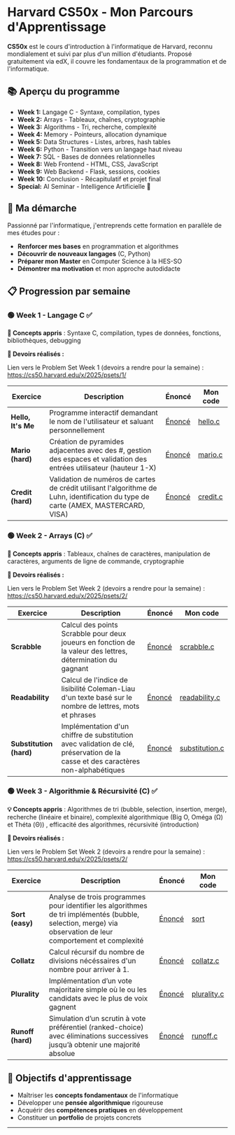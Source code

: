 # Harvard CS50x - Mon Parcours d'Apprentissage

**CS50x** est le cours d'introduction à l'informatique de Harvard, reconnu mondialement et suivi par plus d'un million d'étudiants. Proposé gratuitement via edX, il couvre les fondamentaux de la programmation et de l'informatique.

## 📚 Aperçu du programme
- **Week 1:** Langage C - Syntaxe, compilation, types
- **Week 2:** Arrays - Tableaux, chaînes, cryptographie  
- **Week 3:** Algorithms - Tri, recherche, complexité
- **Week 4:** Memory - Pointeurs, allocation dynamique
- **Week 5:** Data Structures - Listes, arbres, hash tables
- **Week 6:** Python - Transition vers un langage haut niveau
- **Week 7:** SQL - Bases de données relationnelles
- **Week 8:** Web Frontend - HTML, CSS, JavaScript
- **Week 9:** Web Backend - Flask, sessions, cookies
- **Week 10:** Conclusion - Récapitulatif et projet final
- **Special:** AI Seminar - Intelligence Artificielle 🤖

## 🎯 Ma démarche
Passionné par l'informatique, j'entreprends cette formation en parallèle de mes études pour :
- **Renforcer mes bases** en programmation et algorithmes
- **Découvrir de nouveaux langages** (C, Python)
- **Préparer mon Master** en Computer Science à la HES-SO
- **Démontrer ma motivation** et mon approche autodidacte

## 📋 Progression par semaine

### 🟢 Week 1 - Langage C ✅
**🔧 Concepts appris** : Syntaxe C, compilation, types de données, fonctions, bibliothèques, debugging

**📝 Devoirs réalisés :**

Lien vers le Problem Set Week 1 (devoirs a rendre pour la semaine) : https://cs50.harvard.edu/x/2025/psets/1/

| Exercice | Description | Énoncé | Mon code |
|----------|-------------|-------|----------|
| **Hello, It's Me** | Programme interactif demandant le nom de l'utilisateur et saluant personnellement | [Énoncé](https://cs50.harvard.edu/x/2025/psets/1/me/) | [hello.c](https://github.com/K-sel/harvard-cs50/blob/main/week1/hello.c) |
| **Mario (hard)** | Création de pyramides adjacentes avec des #, gestion des espaces et validation des entrées utilisateur (hauteur 1-X) | [Énoncé](https://cs50.harvard.edu/x/2025/psets/1/mario/more/) | [mario.c](https://github.com/K-sel/harvard-cs50/blob/main/week1/mario.c) |
| **Credit (hard)** | Validation de numéros de cartes de crédit utilisant l'algorithme de Luhn, identification du type de carte (AMEX, MASTERCARD, VISA) | [Énoncé](https://cs50.harvard.edu/x/2025/psets/1/credit/) | [credit.c](https://github.com/K-sel/harvard-cs50/blob/main/week1/credit.c) |

### 🟢 Week 2 - Arrays (C) ✅
**🔧 Concepts appris** : Tableaux, chaînes de caractères, manipulation de caractères, arguments de ligne de commande, cryptographie

**📝 Devoirs réalisés :**

Lien vers le Problem Set Week 2 (devoirs a rendre pour la semaine) : https://cs50.harvard.edu/x/2025/psets/2/

| Exercice | Description | Énoncé | Mon code |
|----------|-------------|-------|----------|
| **Scrabble** | Calcul des points Scrabble pour deux joueurs en fonction de la valeur des lettres, détermination du gagnant | [Énoncé](https://cs50.harvard.edu/x/2025/psets/2/scrabble/) | [scrabble.c](https://github.com/K-sel/harvard-cs50/blob/main/week2/scrabble.c) |
| **Readability** | Calcul de l'indice de lisibilité Coleman-Liau d'un texte basé sur le nombre de lettres, mots et phrases | [Énoncé](https://cs50.harvard.edu/x/2025/psets/2/readability/) | [readability.c](https://github.com/K-sel/harvard-cs50/blob/main/week2/readability.c) |
| **Substitution (hard)** | Implémentation d'un chiffre de substitution avec validation de clé, préservation de la casse et des caractères non-alphabétiques | [Énoncé](https://cs50.harvard.edu/x/2025/psets/2/substitution/) | [substitution.c](https://github.com/K-sel/harvard-cs50/blob/main/week2/substitution.c) |

### 🟢 Week 3 - Algorithmie & Récursivité (C) ✅
**💡 Concepts appris** : Algorithmes de tri (bubble, selection, insertion, merge), recherche (linéaire et binaire), complexité algorithmique (Big O, Oméga (Ω) et Théta (Θ)) , efficacité des algorithmes, récursivité (introduction)

**📝 Devoirs réalisés :**

Lien vers le Problem Set Week 2 (devoirs a rendre pour la semaine) : https://cs50.harvard.edu/x/2025/psets/2/

| Exercice | Description | Énoncé | Mon code |
|----------|-------------|-------|----------|
| **Sort (easy)** | Analyse de trois programmes pour identifier les algorithmes de tri implémentés (bubble, selection, merge) via observation de leur comportement et complexité  | [Énoncé](https://cs50.harvard.edu/x/2025/psets/3/sort/) | [sort](https://github.com/K-sel/harvard-cs50/blob/main/week3/sort/) |
| **Collatz** | Calcul récursif du nombre de divisions nécéssaires d'un nombre pour arriver à 1. | [Énoncé](https://cs50.harvard.edu/x/2025/shorts/recursion/) | [collatz.c](https://github.com/K-sel/harvard-cs50/blob/main/week3/collatz.c) |
| **Plurality** | Implémentation d’un vote majoritaire simple où le ou les candidats avec le plus de voix gagnent	 | [Énoncé](https://cs50.harvard.edu/x/2025/psets/3/plurality/) | [plurality.c](https://github.com/K-sel/harvard-cs50/blob/main/week3/plurality.c) |
| **Runoff (hard)** | Simulation d’un scrutin à vote préférentiel (ranked-choice) avec éliminations successives jusqu’à obtenir une majorité absolue | [Énoncé](https://cs50.harvard.edu/x/2025/psets/3/runoff/) | [runoff.c](https://github.com/K-sel/harvard-cs50/blob/main/week3/runoff.c) |


## 🚀 Objectifs d'apprentissage
- Maîtriser les **concepts fondamentaux** de l'informatique
- Développer une **pensée algorithmique** rigoureuse  
- Acquérir des **compétences pratiques** en développement
- Constituer un **portfolio** de projets concrets

---
